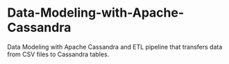 # Data-Modeling-with-Apache-Cassandra
Data Modeling with Apache Cassandra and ETL pipeline that transfers data from CSV files to Cassandra tables.
